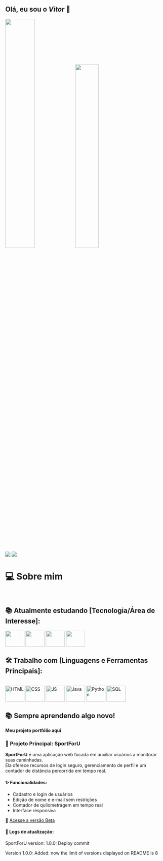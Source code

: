 ## Olá, eu sou o <i>Vitor</i>  👋
<div>
 <img width = 43% src = "https://github-readme-stats.vercel.app/api?username=IM-DeV-Vitor&show_icons=true&theme=vue-dark&hide_border=true"/>
 <img width = 38.5%  src = "https://github-readme-stats.vercel.app/api/top-langs/?username=IM-DeV-Vitor&layout=compact&theme=vue-dark&hide_border=true"/>


</div>


<div>
  <a href="mailto:im.dev.vitor@gmail.com" target = "_blank"><img src="https://img.shields.io/badge/Gmail-D14836?style=for-the-badge&logo=gmail&logoColor=white"></a>
  <a href="https://wa.me/67993438253" target = "_blank"><img src="https://img.shields.io/badge/WhatsApp-25D366?style=for-the-badge&logo=whatsapp&logoColor=white"></a> <br>
</div>

<h1>💻 Sobre mim </h1> <br>

<h2>📚 Atualmente estudando [Tecnologia/Área de Interesse]:</h2>
<div style="display: inline_block">
  <img align = "center" height = "50" width = "60" src="https://cdn.jsdelivr.net/gh/devicons/devicon@latest/icons/unity/unity-plain.svg" />
  <img align = "center" height = "50" width = "60" src="https://cdn.jsdelivr.net/gh/devicons/devicon@latest/icons/csharp/csharp-original.svg" />
  <img align = "center" height = "50" width = "60" src="https://cdn.jsdelivr.net/gh/devicons/devicon@latest/icons/godot/godot-original.svg" />
  <img align = "center" height = "50" width = "60" src="https://cdn.jsdelivr.net/gh/devicons/devicon@latest/icons/arduino/arduino-original.svg" />
  </div>
<h2>🛠️ Trabalho com [Linguagens e Ferramentas Principais]:</h2>
<div style="display: inline_block"> <br> 
<img align = "center" height = "50" width = "60" alt = "HTML" src="https://cdn.jsdelivr.net/gh/devicons/devicon@latest/icons/html5/html5-original.svg">
<img align = "center" height = "50" width = "60" alt = "CSS" src="https://cdn.jsdelivr.net/gh/devicons/devicon@latest/icons/css3/css3-original.svg">
<img align = "center" height = "50" width = "60" alt = "JS" src="https://cdn.jsdelivr.net/gh/devicons/devicon@latest/icons/javascript/javascript-original.svg">
 
<img align = "center" height = "50" width = "60" alt = "Java" src="https://cdn.jsdelivr.net/gh/devicons/devicon@latest/icons/java/java-original.svg">
<img align = "center" height = "50" width = "60" alt = "Python" src="https://cdn.jsdelivr.net/gh/devicons/devicon@latest/icons/python/python-original.svg">
<img align = "center" height = "50" width = "60" alt = "SQL" src="https://cdn.jsdelivr.net/gh/devicons/devicon@latest/icons/mysql/mysql-original.svg">
</div>
<h2>📚 Sempre aprendendo algo novo!</h2>
<p><strong>Meu projeto portfólio <a href="https://im-dev-vitor.github.io/Portfolio/" target="_blank" style="text-decoration: none">aqui</a></strong></p>

### 🏃 Projeto Principal: SportForU

**SportForU** é uma aplicação web focada em auxiliar usuários a monitorar suas caminhadas.  
Ela oferece recursos de login seguro, gerenciamento de perfil e um contador de distância percorrida em tempo real.

#### ✨ Funcionalidades:
- Cadastro e login de usuários
- Edição de nome e e-mail sem restrições
- Contador de quilometragem em tempo real
- Interface responsiva

🔗 [Acesse a versão Beta](https://sport-for-u.vercel.app)

#### 📒 Logs de atualização:



SportForU version: 1.0.0:
Deploy commit



Version 1.0.0:
Added: now the limit of versions displayed on README is 8
